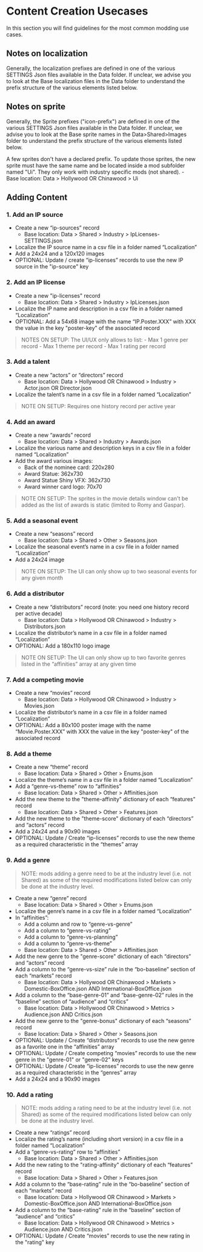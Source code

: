﻿# Content Creation Usecases

In this section you will find guidelines for the most common modding use cases.

## Notes on localization

Generally, the localization prefixes are defined in one of the various SETTINGS Json files available in the Data folder. If unclear, we advise you to look at the Base localization files in the Data folder to understand the prefix structure of the various elements listed below.

## Notes on sprite

Generally, the Sprite prefixes ("icon-prefix") are defined in one of the various SETTINGS Json files available in the Data folder. If unclear, we advise you to look at the Base sprite names in the Data>Shared>Images folder to understand the prefix structure of the various elements listed below.

A few sprites don't have a declared prefix. To update those sprites, the new sprite must have the same name and be located inside a mod subfolder named "Ui". They only work with industry specific mods (not shared).
	 - Base location: Data > Hollywood OR Chinawood > Ui

## Adding Content
###  1. Add an IP source

 - Create a new “ip-sources” record 
	 - Base location: Data > Shared > Industry > IpLicenses-SETTINGS.json
 - Localize the IP source name in a csv file in a folder named “Localization” 
 - Add a 24x24 and a 120x120 images
 - OPTIONAL: Update / create “ip-licenses” records to use the new IP source in the "ip-source" key

### 2. Add an IP license

 - Create a new "ip-licenses" record
	 - Base location: Data > Shared > Industry > IpLicenses.json
 - Localize the IP name and description in a csv file in a folder named “Localization” 
 - OPTIONAL: Add a 54x68 image with the name “IP.Poster.XXX” with XXX the value in the key "poster-key" of the associated record
> NOTES ON SETUP: The UI/UX only allows to list:
>         - Max 1 genre per record
>         - Max 1 theme per record
>         - Max 1 rating per record

###  3. Add a talent

 - Create a new “actors” or “directors” record
	 - Base location: Data > Hollywood OR Chinawood > Industry > Actor.json OR Director.json
 - Localize the talent’s name in a csv file in a folder named “Localization” 
> NOTE ON SETUP: Requires one history record per active year

### 4. Add an award

 - Create a new “awards” record
	 - Base location: Data > Shared > Industry > Awards.json
 - Localize the various name and description keys in a csv file in a folder named “Localization” 
 - Add the award various images:
	 - Back of the nominee card: 220x280
	 - Award Statue: 362x730
	 - Award Statue Shiny VFX: 362x730
	 - Award winner card logo: 70x70

> NOTE ON SETUP: The sprites in the movie details window can't be added as the list of awards is static (limited to Romy and Gaspar).

### 5. Add a seasonal event 

 - Create a new “seasons” record
	 - Base location: Data > Shared > Other > Seasons.json
 - Localize the seasonal event’s name in a csv file in a folder named “Localization” 
 - Add a 24x24 image

> NOTE ON SETUP: The UI can only show up to two seasonal events for any given month

### 6. Add a distributor

 - Create a new “distributors” record (note: you need one history record per active decade)
	 - Base location: Data > Hollywood OR Chinawood > Industry > Distributors.json
 - Localize the distributor’s name in a csv file in a folder named “Localization”  
 - OPTIONAL: Add a 180x110 logo image

> NOTE ON SETUP: The UI can only show up to two favorite genres listed in the “affinities” array at any given time

### 7. Add a competing movie

 - Create a new “movies” record
	 - Base location: Data > Hollywood OR Chinawood > Industry > Movies.json
 - Localize the distributor’s name in a csv file in a folder named “Localization”
 - OPTIONAL: Add a 80x100 poster image with the name “Movie.Poster.XXX” with XXX the value in the key "poster-key" of the associated record

### 8. Add a theme

 - Create a new “theme” record
	 - Base location: Data > Shared > Other > Enums.json
 - Localize the theme’s name in a csv file in a folder named “Localization” 
 - Add a “genre-vs-theme” row to “affinities”
    - Base location: Data > Shared > Other > Affinities.json
  - Add the new theme to the "theme-affinity" dictionary of each “features” record
	  - Base location: Data > Shared > Other > Features.json
  - Add the new theme to the "theme-score" dictionary of each “directors” and “actors” record
  - Add a 24x24 and a 90x90 images
  - OPTIONAL: Update / Create “ip-licenses” records to use the new theme as a required characteristic in the “themes” array

### 9. Add a genre

> NOTE: mods adding a genre need to be at the industry level (i.e. not Shared) as some of the required modifications listed below can only be done at the industry level.

 - Create a new “genre” record
	 - Base location: Data > Shared > Other > Enums.json
 - Localize the genre’s name in a csv file in a folder named “Localization”
 - In “affinities”:
	 - Add a column and row to “genre-vs-genre”
	 - Add a column to “genre-vs-rating”
	 - Add a column to “genre-vs-planning”
	 - Add a column to “genre-vs-theme”
	 - Base location: Data > Shared > Other > Affinities.json
 - Add the new genre to the "genre-score" dictionary of each “directors” and “actors” record
 - Add a column to the “genre-vs-size” rule in the “bo-baseline” section of each “markets” record
	 - Base location: Data > Hollywood OR Chinawood > Markets > Domestic-BoxOffice.json AND International-BoxOffice.json
 - Add a column to the “base-genre-01” and “base-genre-02” rules in the “baseline” section of “audience” and “critics”
	 - Base location: Data > Hollywood OR Chinawood > Metrics > Audience.json AND Critics.json
 - Add the new genre to the "genre-bonus" dictionary of each “seasons” record
	 - Base location: Data > Shared > Other > Seasons.json
 - OPTIONAL: Update / Create “distributors” records to use the new genre as a favorite one in the “affinities” array
 - OPTIONAL: Update / Create competing “movies” records to use the new genre in the "genre-01" or "genre-02" keys
 - OPTIONAL: Update / Create “ip-licenses” records to use the new genre as a required characteristic in the “genres” array
 - Add a 24x24 and a 90x90 images

### 10. Add a rating

> NOTE: mods adding a rating need to be at the industry level (i.e. not Shared) as some of the required modifications listed below can only be done at the industry level.

 - Create a new “ratings” record
 - Localize the rating’s name (including short version) in a csv file in a folder named “Localization” 
 - Add a “genre-vs-rating” row to “affinities”
	 - Base location: Data > Shared > Other > Affinities.json
 - Add the new rating to the "rating-affinity" dictionary of each “features” record
	 - Base location: Data > Shared > Other > Features.json
 - Add a column to the “base-rating” rule in the “bo-baseline” section of each “markets” record
	 - Base location: Data > Hollywood OR Chinawood > Markets > Domestic-BoxOffice.json AND International-BoxOffice.json
 - Add a column to the “base-rating” rule in the “baseline” section of “audience” and “critics”
	 - Base location: Data > Hollywood OR Chinawood > Metrics > Audience.json AND Critics.json
 - OPTIONAL: Update / Create  “movies” records to use the new rating in the "rating" key

